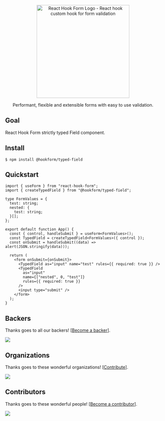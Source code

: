 <div align="center">
    <p align="center">
        <a href="https://react-hook-form.com" title="React Hook Form - Simple React forms validation">
            <img src="https://raw.githubusercontent.com/bluebill1049/react-hook-form/master/website/logo.png" alt="React Hook Form Logo - React hook custom hook for form validation" width="300px" />
        </a>
    </p>
</div>

<p align="center">Performant, flexible and extensible forms with easy to use validation.</p>

## Goal

React Hook Form strictly typed Field component.

## Install

    $ npm install @hookform/typed-field
    
## Quickstart    

```tsx
import { useForm } from "react-hook-form";
import { createTypedField } from "@hookform/typed-field";

type FormValues = {
  test: string;
  nested: {
    test: string;
  }[];
};

export default function App() {
  const { control, handleSubmit } = useForm<FormValues>();
  const TypedField = createTypedField<FormValues>({ control });
  const onSubmit = handleSubmit((data) => alert(JSON.stringify(data)));

  return (
    <form onSubmit={onSubmit}>
      <TypedField as="input" name="test" rules={{ required: true }} />
      <TypedField
        as="input"
        name={["nested", 0, "test"]}
        rules={{ required: true }}
      />
      <input type="submit" />
    </form>
  );
}
```

## Backers

Thanks goes to all our backers! [[Become a backer](https://opencollective.com/react-hook-form#backer)].

<a href="https://opencollective.com/react-hook-form#backers">
    <img src="https://opencollective.com/react-hook-form/backers.svg?width=950" />
</a>

## Organizations

Thanks goes to these wonderful organizations! [[Contribute](https://opencollective.com/react-hook-form/contribute)].

<a href="https://github.com/react-hook-form/react-hook-form/graphs/contributors">
    <img src="https://opencollective.com/react-hook-form/organizations.svg?width=950" />
</a>

## Contributors

Thanks goes to these wonderful people! [[Become a contributor](CONTRIBUTING.md)].

<a href="https://github.com/react-hook-form/react-hook-form/graphs/contributors">
    <img src="https://opencollective.com/react-hook-form/contributors.svg?width=950" />
</a>
